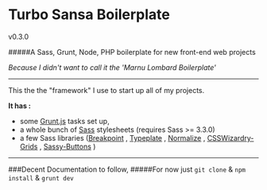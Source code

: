 Turbo Sansa Boilerplate
=======================
v0.3.0

#####A Sass, Grunt, Node, PHP boilerplate for new front-end web projects

*Because I didn't want to call it the 'Marnu Lombard Boilerplate'*

---



This the the "framework" I use to start up all of my projects.

**It has :**

* some [Grunt.js](http://gruntjs.com) tasks set up,
* a whole bunch of [Sass](http://sass-lang.com) stylesheets (requires Sass >= 3.3.0)
* a few Sass libraries ([Breakpoint](http://breakpoint-sass.com) , [Typeplate](http://http://typeplate.com) , [Normalize](http://git.io/normalize) , [CSSWizardry-Grids](http://csswizardry.com/csswizardry-grids/‎) , [Sassy-Buttons](http://jaredhardy.com/sassy-buttons/‎) )

---

###Decent Documentation to follow,
#####For now just ``git clone`` & ``npm install`` & ``grunt dev``
